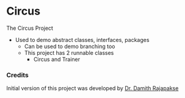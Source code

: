 # Circus
The Circus Project

- Used to demo abstract classes, interfaces, packages
  - Can be used to demo branching too
  - This project has 2 runnable classes
    - Circus and Trainer

### Credits

Initial version of this project was developed by [Dr. Damith Rajapakse](https://github.com/damithc)
